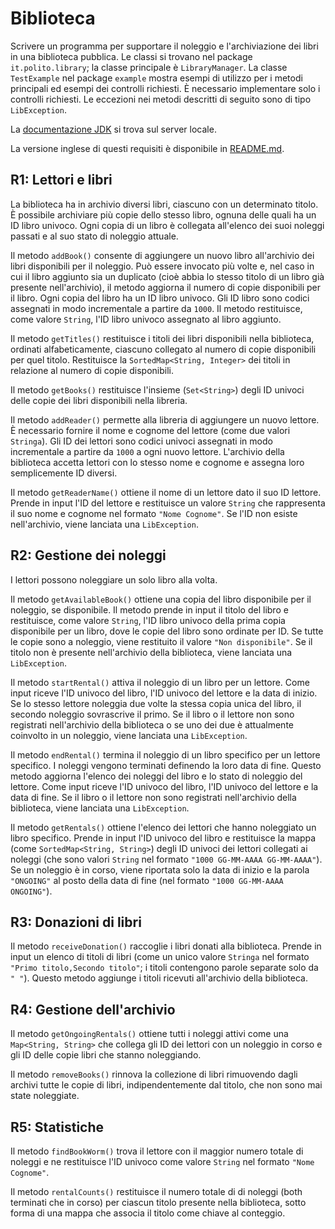 Biblioteca
==============

Scrivere un programma per supportare il noleggio e l'archiviazione dei libri in una biblioteca pubblica.
Le classi si trovano nel package `it.polito.library`; la classe principale è `LibraryManager`.  La classe `TestExample` nel package `example` mostra esempi di utilizzo per i metodi principali ed esempi dei controlli richiesti.  È necessario implementare solo i controlli richiesti. Le eccezioni nei metodi descritti di seguito sono di tipo `LibException`.

La [documentazione JDK](https://oop.polito.it/api/) si trova sul server locale.

La versione inglese di questi requisiti è disponibile in [README.md](README.md).


R1: Lettori e libri
-------------------

La biblioteca ha in archivio diversi libri, ciascuno con un determinato titolo. È possibile archiviare più copie dello stesso libro, ognuna delle quali ha un ID libro univoco. Ogni copia di un libro è collegata all'elenco dei suoi noleggi passati e al suo stato di noleggio attuale.

Il metodo `addBook()` consente di aggiungere un nuovo libro all'archivio dei libri disponibili per il noleggio. Può essere invocato più volte e, nel caso in cui il libro aggiunto sia un duplicato (cioè abbia lo stesso titolo di un libro già presente nell'archivio), il metodo aggiorna il numero di copie disponibili per il libro. Ogni copia del libro ha un ID libro univoco. Gli ID libro sono codici assegnati in modo incrementale a partire da `1000`. Il metodo restituisce, come valore `String`, l'ID libro univoco assegnato al libro aggiunto. 

Il metodo `getTitles()` restituisce i titoli dei libri disponibili nella biblioteca, ordinati alfabeticamente, ciascuno collegato al numero di copie disponibili per quel titolo. Restituisce la `SortedMap<String, Integer>` dei titoli in relazione al numero di copie disponibili.

Il metodo `getBooks()` restituisce l'insieme (`Set<String>`) degli ID univoci delle copie dei libri disponibili nella libreria.

Il metodo `addReader()` permette alla libreria di aggiungere un nuovo lettore. È necessario fornire il nome e cognome del lettore (come due valori `Stringa`). Gli ID dei lettori sono codici univoci assegnati in modo incrementale a partire da `1000` a ogni nuovo lettore. L'archivio della biblioteca accetta lettori con lo stesso nome e cognome e assegna loro semplicemente ID diversi. 

Il metodo `getReaderName()` ottiene il nome di un lettore dato il suo ID lettore. Prende in input l'ID del lettore e restituisce un valore `String` che rappresenta il suo nome e cognome nel formato `"Nome Cognome"`. Se l'ID non esiste nell'archivio, viene lanciata una `LibException`.

R2: Gestione dei noleggi
-----------

I lettori possono noleggiare un solo libro alla volta. 


Il metodo `getAvailableBook()` ottiene una copia del libro disponibile per il noleggio, se disponibile. Il metodo prende in input il titolo del libro e restituisce, come valore `String`, l'ID libro univoco della prima copia disponibile per un libro, dove le copie del libro sono ordinate per ID. Se tutte le copie sono a noleggio, viene restituito il valore `"Non disponibile"`. Se il titolo non è presente nell'archivio della biblioteca, viene lanciata una `LibException`.

Il metodo `startRental()` attiva il noleggio di un libro per un lettore. Come input riceve l'ID univoco del libro, l'ID univoco del lettore e la data di inizio. Se lo stesso lettore noleggia due volte la stessa copia unica del libro, il secondo noleggio sovrascrive il primo. Se il libro o il lettore non sono registrati nell'archivio della biblioteca o se uno dei due è attualmente coinvolto in un noleggio, viene lanciata una `LibException`.

Il metodo `endRental()` termina il noleggio di un libro specifico per un lettore specifico. I noleggi vengono terminati definendo la loro data di fine. Questo metodo aggiorna l'elenco dei noleggi del libro e lo stato di noleggio del lettore. Come input riceve l'ID univoco del libro, l'ID univoco del lettore e la data di fine. Se il libro o il lettore non sono registrati nell'archivio della biblioteca, viene lanciata una `LibException`.

Il metodo `getRentals()` ottiene l'elenco dei lettori che hanno noleggiato un libro specifico. Prende in input l'ID univoco del libro e restituisce la mappa (come `SortedMap<String, String>`) degli ID univoci dei lettori collegati ai noleggi (che sono valori `String` nel formato `"1000 GG-MM-AAAA GG-MM-AAAA"`). Se un noleggio è in corso, viene riportata solo la data di inizio e la parola `"ONGOING"` al posto della data di fine (nel formato `"1000 GG-MM-AAAA ONGOING"`).


R3: Donazioni di libri
----------------

Il metodo `receiveDonation()` raccoglie i libri donati alla biblioteca. Prende in input un elenco di titoli di libri (come un unico valore `Stringa` nel formato `"Primo titolo,Secondo titolo"`; i titoli contengono parole separate solo da `" "`). Questo metodo aggiunge i titoli ricevuti all'archivio della biblioteca. 


R4: Gestione dell'archivio
----------------

Il metodo `getOngoingRentals()` ottiene tutti i noleggi attivi come una `Map<String, String>` che collega gli ID dei lettori con un noleggio in corso e gli ID delle copie libri che stanno noleggiando. 

Il metodo `removeBooks()` rinnova la collezione di libri rimuovendo dagli archivi tutte le copie di libri, indipendentemente dal titolo, che non sono mai state noleggiate.


R5: Statistiche
---------

Il metodo `findBookWorm()` trova il lettore con il maggior numero totale di noleggi e ne restituisce l'ID univoco come valore `String` nel formato `"Nome Cognome"`.

Il metodo `rentalCounts()` restituisce il numero totale di di noleggi (both terminati che in corso) per ciascun titolo presente nella biblioteca, sotto forma di una mappa che associa il titolo come chiave al conteggio.
